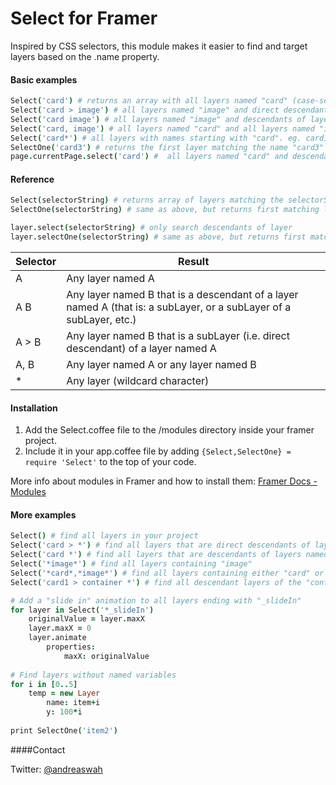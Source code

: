 # Select for Framer

Inspired by CSS selectors, this module makes it easier to find and target layers based on the .name property.

#### Basic examples
```coffeescript
Select('card') # returns an array with all layers named "card" (case-sensitive)
Select('card > image') # all layers named "image" and direct descendants of layers named "card"
Select('card image') # all layers named "image" and descendants of layers named "card"
Select('card, image') # all layers named "card" and all layers named "image"
Select('card*') # all layers with names starting with "card". eg. card1,card2,card3 etc.
SelectOne('card3') # returns the first layer matching the name "card3"
page.currentPage.select('card') #  all layers named "card" and descendants of the current page
```
#### Reference
```coffeescript
Select(selectorString) # returns array of layers matching the selectorString
SelectOne(selectorString) # same as above, but returns first matching layer

layer.select(selectorString) # only search descendants of layer
layer.selectOne(selectorString) # same as above, but returns first matching layer
```

| Selector      |  Result |
| ------------- | ------------- |
| A    | Any layer named A |
| A B    | Any layer named B that is a descendant of a layer named A (that is: a subLayer, or a subLayer of a subLayer, etc.)  |
| A > B  | Any layer named B that is a subLayer (i.e. direct descendant) of a layer named A  |
| A, B  | Any layer named A or any layer named B |
| *  | Any layer (wildcard character) |

#### Installation

1. Add the Select.coffee file to the /modules directory inside your framer project.
2. Include it in your app.coffee file by adding ```{Select,SelectOne} = require 'Select'``` to the top of your code.

More info about modules in Framer and how to install them: [Framer Docs - Modules](http://framerjs.com/docs/#modules.modules)

#### More examples
```coffeescript
Select() # find all layers in your project
Select('card > *') # find all layers that are direct descendants of layers named "card"
Select('card *') # find all layers that are descendants of layers named "card"
Select('*image*') # find all layers containing "image"
Select('*card*,*image*') # find all layers containing either "card" or "image"
Select('card1 > container *') # find all descendant layers of the "container" inside "card1"

# Add a "slide in" animation to all layers ending with "_slideIn"
for layer in Select('*_slideIn')
    originalValue = layer.maxX
    layer.maxX = 0
    layer.animate
        properties:
            maxX: originalValue
            
# Find layers without named variables
for i in [0..5]
    temp = new Layer
        name: item+i
        y: 100*i
        
print SelectOne('item2')
```

####Contact

Twitter: [@andreaswah](http://twitter.com/andreaswah)
